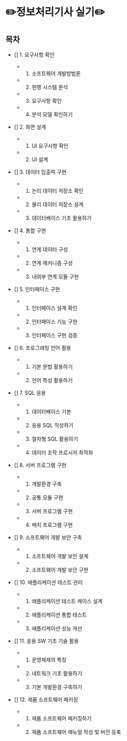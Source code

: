 # ✏️정보처리기사 실기✏️


## 목차

- [] 1. 요구사항 확인
    - 1) 소프트웨어 개발방법론
    - 2) 현행 시스템 분석
    - 3) 요구사항 확인
    - 4) 분석 모델 확인하기
    
- [] 2. 화면 설계
    - 1) UI 요구사항 확인
    - 2) UI 설계

- [] 3. 데이터 입출력 구현
    - 1) 논리 데이터 저장소 확인
    - 2) 물리 데이터 저장소 설계
    - 3) 데이터베이스 기초 활용하기

- [] 4. 통합 구현
    - 1) 연계 데이터 구성
    - 2) 연계 메커니즘 구성
    - 3) 내외부 연계 모듈 구현
    
- [] 5. 인터페이스 구현
    - 1) 인터페이스 설계 확인
    - 2) 인터페이스 기능 구현
    - 3) 인터페이스 구현 검증
    
- [] 6. 프로그래밍 언어 활용
    - 1) 기본 문법 활용하기
    - 2) 언어 특성 활용하기

- [] 7. SQL 응용
    - 1) 데이터베이스 기본
    - 2) 응용 SQL 작성하기
    - 3) 절차형 SQL 활용하기
    - 4) 데이터 조작 프로시저 최적화
    
- [] 8. 서버 프로그램 구현
    - 1) 개발환경 구축
    - 2) 공통 모듈 구현
    - 3) 서버 프로그램 구현
    - 4) 배치 프로그램 구현
    
- [] 9. 소프트웨어 개발 보안 구축
    - 1) 소프트웨어 개발 보안 설계
    - 2) 소프트웨어 개발 보안 구현
    
- [] 10. 애플리케이션 테스트 관리
    - 1) 애플리케이션 테스트 케이스 설계
    - 2) 애플리케이션 통합 테스트
    - 3) 애플리케이션 성능 개선
    
- [] 11. 응용 SW 기초 기술 활용
    - 1) 운영체제의 특징
    - 2) 네트워크 기초 활용하기
    - 3) 기본 개발환경 구축하기
    
- [] 12. 제품 소프트웨어 패키징
    - 1) 제품 소프트웨어 패키징하기
    - 2) 제품 소프트웨어 매뉴얼 작성 및 버전 등록
    
    
    
